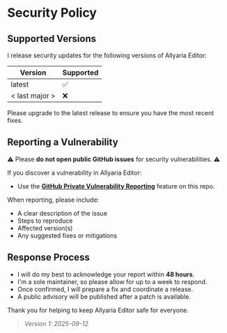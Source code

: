 # Security Policy

## Supported Versions

I release security updates for the following versions of Allyaria Editor:

| Version        | Supported |
|----------------|-----------|
| latest         | ✅         |
| < last major > | ❌         |

Please upgrade to the latest release to ensure you have the most recent fixes.

## Reporting a Vulnerability

⚠️ Please **do not open public GitHub issues** for security vulnerabilities. ⚠️

If you discover a vulnerability in Allyaria Editor:

- Use the **[GitHub Private Vulnerability Reporting](../../security/advisories/new)** feature on this repo.

When reporting, please include:

- A clear description of the issue
- Steps to reproduce
- Affected version(s)
- Any suggested fixes or mitigations

## Response Process

- I will do my best to acknowledge your report within **48 hours**.
- I'm a sole maintainer, so please allow for up to a week to respond.
- Once confirmed, I will prepare a fix and coordinate a release.
- A public advisory will be published after a patch is available.

Thank you for helping to keep Allyaria Editor safe for everyone.

> *Version 1: 2025-09-12*
